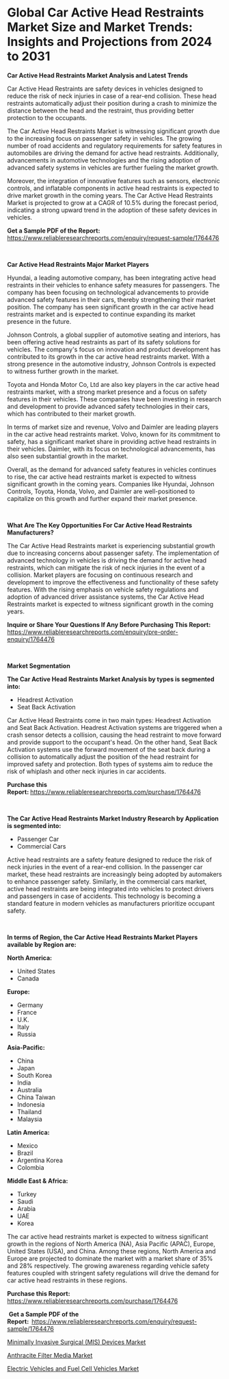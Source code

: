 <p><h1>Global Car Active Head Restraints Market Size and Market Trends: Insights and Projections from 2024 to 2031</h1></p><p><strong>Car Active Head Restraints Market Analysis and Latest Trends</strong></p>
<p><p>Car Active Head Restraints are safety devices in vehicles designed to reduce the risk of neck injuries in case of a rear-end collision. These head restraints automatically adjust their position during a crash to minimize the distance between the head and the restraint, thus providing better protection to the occupants.</p><p>The Car Active Head Restraints Market is witnessing significant growth due to the increasing focus on passenger safety in vehicles. The growing number of road accidents and regulatory requirements for safety features in automobiles are driving the demand for active head restraints. Additionally, advancements in automotive technologies and the rising adoption of advanced safety systems in vehicles are further fueling the market growth.</p><p>Moreover, the integration of innovative features such as sensors, electronic controls, and inflatable components in active head restraints is expected to drive market growth in the coming years. The Car Active Head Restraints Market is projected to grow at a CAGR of 10.5% during the forecast period, indicating a strong upward trend in the adoption of these safety devices in vehicles.</p></p>
<p><strong>Get a Sample PDF of the Report:&nbsp;</strong> <a href="https://www.reliableresearchreports.com/enquiry/request-sample/1764476">https://www.reliableresearchreports.com/enquiry/request-sample/1764476</a></p>
<p>&nbsp;</p>
<p><strong>Car Active Head Restraints Major Market Players</strong></p>
<p><p>Hyundai, a leading automotive company, has been integrating active head restraints in their vehicles to enhance safety measures for passengers. The company has been focusing on technological advancements to provide advanced safety features in their cars, thereby strengthening their market position. The company has seen significant growth in the car active head restraints market and is expected to continue expanding its market presence in the future.</p><p>Johnson Controls, a global supplier of automotive seating and interiors, has been offering active head restraints as part of its safety solutions for vehicles. The company's focus on innovation and product development has contributed to its growth in the car active head restraints market. With a strong presence in the automotive industry, Johnson Controls is expected to witness further growth in the market.</p><p>Toyota and Honda Motor Co, Ltd are also key players in the car active head restraints market, with a strong market presence and a focus on safety features in their vehicles. These companies have been investing in research and development to provide advanced safety technologies in their cars, which has contributed to their market growth.</p><p>In terms of market size and revenue, Volvo and Daimler are leading players in the car active head restraints market. Volvo, known for its commitment to safety, has a significant market share in providing active head restraints in their vehicles. Daimler, with its focus on technological advancements, has also seen substantial growth in the market.</p><p>Overall, as the demand for advanced safety features in vehicles continues to rise, the car active head restraints market is expected to witness significant growth in the coming years. Companies like Hyundai, Johnson Controls, Toyota, Honda, Volvo, and Daimler are well-positioned to capitalize on this growth and further expand their market presence.</p></p>
<p>&nbsp;</p>
<p><strong>What Are The Key Opportunities For Car Active Head Restraints Manufacturers?</strong></p>
<p><p>The Car Active Head Restraints market is experiencing substantial growth due to increasing concerns about passenger safety. The implementation of advanced technology in vehicles is driving the demand for active head restraints, which can mitigate the risk of neck injuries in the event of a collision. Market players are focusing on continuous research and development to improve the effectiveness and functionality of these safety features. With the rising emphasis on vehicle safety regulations and adoption of advanced driver assistance systems, the Car Active Head Restraints market is expected to witness significant growth in the coming years.</p></p>
<p><strong>Inquire or Share Your Questions If Any Before Purchasing This Report:</strong> <a href="https://www.reliableresearchreports.com/enquiry/pre-order-enquiry/1764476">https://www.reliableresearchreports.com/enquiry/pre-order-enquiry/1764476</a></p>
<p>&nbsp;</p>
<p><strong>Market Segmentation</strong></p>
<p><strong>The Car Active Head Restraints Market Analysis by types is segmented into:</strong></p>
<p><ul><li>Headrest Activation</li><li>Seat Back Activation</li></ul></p>
<p><p>Car Active Head Restraints come in two main types: Headrest Activation and Seat Back Activation. Headrest Activation systems are triggered when a crash sensor detects a collision, causing the head restraint to move forward and provide support to the occupant's head. On the other hand, Seat Back Activation systems use the forward movement of the seat back during a collision to automatically adjust the position of the head restraint for improved safety and protection. Both types of systems aim to reduce the risk of whiplash and other neck injuries in car accidents.</p></p>
<p><strong>Purchase this Report:&nbsp;</strong><a href="https://www.reliableresearchreports.com/purchase/1764476">https://www.reliableresearchreports.com/purchase/1764476</a></p>
<p>&nbsp;</p>
<p><strong>The Car Active Head Restraints Market Industry Research by Application is segmented into:</strong></p>
<p><ul><li>Passenger Car</li><li>Commercial Cars</li></ul></p>
<p><p>Active head restraints are a safety feature designed to reduce the risk of neck injuries in the event of a rear-end collision. In the passenger car market, these head restraints are increasingly being adopted by automakers to enhance passenger safety. Similarly, in the commercial cars market, active head restraints are being integrated into vehicles to protect drivers and passengers in case of accidents. This technology is becoming a standard feature in modern vehicles as manufacturers prioritize occupant safety.</p></p>
<p>&nbsp;</p>
<p><strong>In terms of Region, the Car Active Head Restraints Market Players available by Region are:</strong></p>
<p>
    <p> <strong> North America: </strong>
        <ul>
            <li>United States</li>
            <li>Canada</li>
        </ul>
        </p> 
    <p> <strong> Europe: </strong>
        <ul>
            <li>Germany</li>
            <li>France</li>
            <li>U.K.</li>
            <li>Italy</li>
            <li>Russia</li>
        </ul>
        </p> 
    <p> <strong> Asia-Pacific: </strong>
        <ul>
            <li>China</li>
            <li>Japan</li>
            <li>South Korea</li>
            <li>India</li>
            <li>Australia</li>
            <li>China Taiwan</li>
            <li>Indonesia</li>
            <li>Thailand</li>
            <li>Malaysia</li>
        </ul>
        </p> 
    <p> <strong> Latin America: </strong>
        <ul>
            <li>Mexico</li>
            <li>Brazil</li>
            <li>Argentina Korea</li>
            <li>Colombia</li>
        </ul>
        </p> 
    <p> <strong> Middle East & Africa: </strong>
        <ul>
            <li>Turkey</li>
            <li>Saudi</li>
            <li>Arabia</li>
            <li>UAE</li>
            <li>Korea</li>
        </ul>
    </p>
    </p>
<p><p>The car active head restraints market is expected to witness significant growth in the regions of North America (NA), Asia Pacific (APAC), Europe, United States (USA), and China. Among these regions, North America and Europe are projected to dominate the market with a market share of 35% and 28% respectively. The growing awareness regarding vehicle safety features coupled with stringent safety regulations will drive the demand for car active head restraints in these regions.</p></p>
<p><strong>Purchase this Report: </strong><a href="https://www.reliableresearchreports.com/purchase/1764476">https://www.reliableresearchreports.com/purchase/1764476</a></p>
<p>&nbsp;<strong>Get a Sample PDF of the Report:&nbsp;&nbsp;</strong><a href="https://www.reliableresearchreports.com/enquiry/request-sample/1764476">https://www.reliableresearchreports.com/enquiry/request-sample/1764476</a></p>
<p><strong></strong></p>
<p><p><a href="https://view.publitas.com/reportprime-1/insights-into-minimally-invasive-surgical-mis-devices-market-size-analysing-market-share-trends-and-growth-from-2023-to-2030/">Minimally Invasive Surgical (MIS) Devices Market</a></p><p><a href="https://view.publitas.com/reportprime-1/anthracite-filter-media-market-research-report-forecasted-for-period-from-2024-2031-by-market-type-market-application-and-region/">Anthracite Filter Media Market</a></p><p><a href="https://github.com/kathiaseamanalvaradovlprc2h/Market-Research-Report-List-1/blob/main/electric-vehicles-and-fuel-cell-vehicles-market.md">Electric Vehicles and Fuel Cell Vehicles Market</a></p></p>